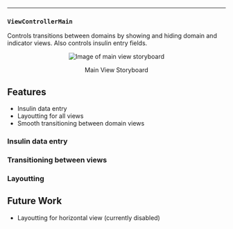 ---

### `ViewControllerMain`
Controls transitions between domains by showing and hiding domain and indicator views. Also controls insulin entry fields.

<p align="center">
<img src="https://raw.githubusercontent.com/danwells96/ARISES/master/DocFiles/img/mainview.png" alt="Image of main view storyboard"/>
</p>
<p align="center">
Main View Storyboard 
</p>


## Features
* Insulin data entry
* Layoutting for all views
* Smooth transitioning between domain views

### Insulin data entry

### Transitioning between views

### Layoutting

## Future Work
* Layoutting for horizontal view (currently disabled)
